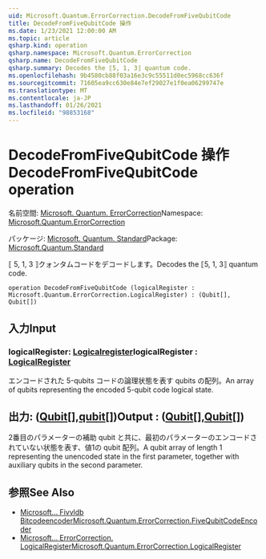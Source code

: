 ```yaml
---
uid: Microsoft.Quantum.ErrorCorrection.DecodeFromFiveQubitCode
title: DecodeFromFiveQubitCode 操作
ms.date: 1/23/2021 12:00:00 AM
ms.topic: article
qsharp.kind: operation
qsharp.namespace: Microsoft.Quantum.ErrorCorrection
qsharp.name: DecodeFromFiveQubitCode
qsharp.summary: Decodes the ⟦5, 1, 3⟧ quantum code.
ms.openlocfilehash: 9b4580cb88f03a16e3c9c55511d0ec5968cc636f
ms.sourcegitcommit: 71605ea9cc630e84e7ef29027e1f0ea06299747e
ms.translationtype: MT
ms.contentlocale: ja-JP
ms.lasthandoff: 01/26/2021
ms.locfileid: "98853168"
---
```

# <a name="decodefromfivequbitcode-operation"></a><span data-ttu-id="89226-102">DecodeFromFiveQubitCode 操作</span><span class="sxs-lookup"><span data-stu-id="89226-102">DecodeFromFiveQubitCode operation</span></span>

<span data-ttu-id="89226-103">名前空間: [Microsoft. Quantum. ErrorCorrection](xref:Microsoft.Quantum.ErrorCorrection)</span><span class="sxs-lookup"><span data-stu-id="89226-103">Namespace: [Microsoft.Quantum.ErrorCorrection](xref:Microsoft.Quantum.ErrorCorrection)</span></span>

<span data-ttu-id="89226-104">パッケージ: [Microsoft. Quantum. Standard](https://nuget.org/packages/Microsoft.Quantum.Standard)</span><span class="sxs-lookup"><span data-stu-id="89226-104">Package: [Microsoft.Quantum.Standard](https://nuget.org/packages/Microsoft.Quantum.Standard)</span></span>


<span data-ttu-id="89226-105">⟦ 5, 1, 3 ⟧クォンタムコードをデコードします。</span><span class="sxs-lookup"><span data-stu-id="89226-105">Decodes the ⟦5, 1, 3⟧ quantum code.</span></span>

```qsharp
operation DecodeFromFiveQubitCode (logicalRegister : Microsoft.Quantum.ErrorCorrection.LogicalRegister) : (Qubit[], Qubit[])
```


## <a name="input"></a><span data-ttu-id="89226-106">入力</span><span class="sxs-lookup"><span data-stu-id="89226-106">Input</span></span>

### <a name="logicalregister--logicalregister"></a><span data-ttu-id="89226-107">logicalRegister: [Logicalregister](xref:Microsoft.Quantum.ErrorCorrection.LogicalRegister)</span><span class="sxs-lookup"><span data-stu-id="89226-107">logicalRegister : [LogicalRegister](xref:Microsoft.Quantum.ErrorCorrection.LogicalRegister)</span></span>

<span data-ttu-id="89226-108">エンコードされた 5-qubits コードの論理状態を表す qubits の配列。</span><span class="sxs-lookup"><span data-stu-id="89226-108">An array of qubits representing the encoded 5-qubit code logical state.</span></span>



## <a name="output--qubitqubit"></a><span data-ttu-id="89226-109">出力: ([Qubit](xref:microsoft.quantum.lang-ref.qubit)[],[qubit](xref:microsoft.quantum.lang-ref.qubit)[])</span><span class="sxs-lookup"><span data-stu-id="89226-109">Output : ([Qubit](xref:microsoft.quantum.lang-ref.qubit)[],[Qubit](xref:microsoft.quantum.lang-ref.qubit)[])</span></span>

<span data-ttu-id="89226-110">2番目のパラメーターの補助 qubit と共に、最初のパラメーターのエンコードされていない状態を表す、値1の qubit 配列。</span><span class="sxs-lookup"><span data-stu-id="89226-110">A qubit array of length 1 representing the unencoded state in the first parameter, together with auxiliary qubits in the second parameter.</span></span>

## <a name="see-also"></a><span data-ttu-id="89226-111">参照</span><span class="sxs-lookup"><span data-stu-id="89226-111">See Also</span></span>

- [<span data-ttu-id="89226-112">Microsoft... Fivvldb Bitcodeencoder</span><span class="sxs-lookup"><span data-stu-id="89226-112">Microsoft.Quantum.ErrorCorrection.FiveQubitCodeEncoder</span></span>](xref:Microsoft.Quantum.ErrorCorrection.FiveQubitCodeEncoder)
- [<span data-ttu-id="89226-113">Microsoft... ErrorCorrection. LogicalRegister</span><span class="sxs-lookup"><span data-stu-id="89226-113">Microsoft.Quantum.ErrorCorrection.LogicalRegister</span></span>](xref:Microsoft.Quantum.ErrorCorrection.LogicalRegister)